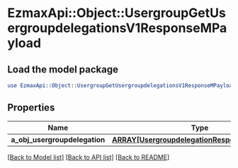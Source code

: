 # EzmaxApi::Object::UsergroupGetUsergroupdelegationsV1ResponseMPayload

## Load the model package
```perl
use EzmaxApi::Object::UsergroupGetUsergroupdelegationsV1ResponseMPayload;
```

## Properties
Name | Type | Description | Notes
------------ | ------------- | ------------- | -------------
**a_obj_usergroupdelegation** | [**ARRAY[UsergroupdelegationResponseCompound]**](UsergroupdelegationResponseCompound.md) |  | 

[[Back to Model list]](../README.md#documentation-for-models) [[Back to API list]](../README.md#documentation-for-api-endpoints) [[Back to README]](../README.md)


